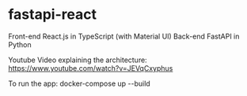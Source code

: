 # fastapi-react

Front-end React.js in TypeScript (with Material UI)
Back-end FastAPI in Python

Youtube Video explaining the architecture: https://www.youtube.com/watch?v=JEVqCxyphus

To run the app:
docker-compose up --build
